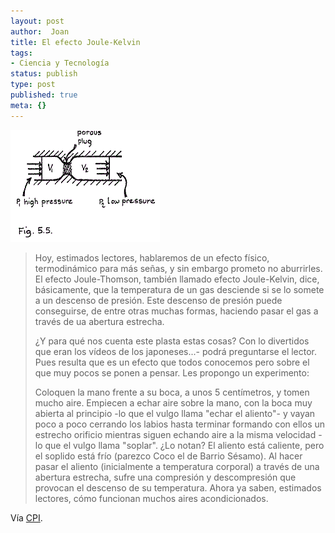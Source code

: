 ```yaml
---
layout: post
author:  Joan
title: El efecto Joule-Kelvin
tags:
- Ciencia y Tecnología
status: publish
type: post
published: true
meta: {}
---
```

<img src="../images_posts/joulekelvin.gif" alt="Joule-Kelvin">

>Hoy, estimados lectores, hablaremos de un efecto físico, termodinámico para más señas, y sin embargo prometo no aburrirles. El efecto Joule-Thomson, también llamado efecto Joule-Kelvin, dice, básicamente, que la temperatura de un gas desciende si se lo somete a un descenso de presión. Este descenso de presión puede conseguirse, de entre otras muchas formas, haciendo pasar el gas a través de ua abertura estrecha.  
>
>¿Y para qué nos cuenta este plasta estas cosas? Con lo divertidos que eran los vídeos de los japoneses...- podrá preguntarse el lector. Pues resulta que es un efecto que todos conocemos pero sobre el que muy pocos se ponen a pensar. Les propongo un experimento:  
>
>Coloquen la mano frente a su boca, a unos 5 centímetros, y tomen mucho aire. Empiecen a echar aire sobre la mano, con la boca muy abierta al principio -lo que el vulgo llama "echar el aliento"- y vayan poco a poco cerrando los labios hasta terminar formando con ellos un estrecho orificio mientras siguen echando aire a la misma velocidad -lo que el vulgo llama "soplar". ¿Lo notan? El aliento está caliente, pero el soplido está frío (parezco Coco el de Barrio Sésamo). Al hacer pasar el aliento (inicialmente a temperatura corporal) a través de una abertura estrecha, sufre una compresión y descompresión que provocan el descenso de su temperatura. Ahora ya saben, estimados lectores, cómo funcionan muchos aires acondicionados.

Vía <a href="http://curiosoperoinutil.blogspot.com">CPI</a>.

